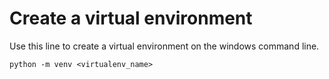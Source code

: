 # Create a virtual environment

Use this line to create a virtual environment on the windows command line.

```python -m venv <virtualenv_name>```